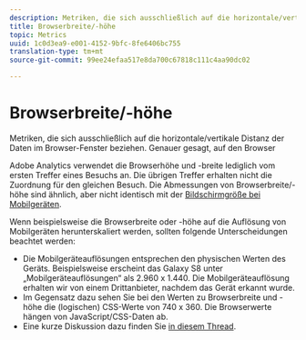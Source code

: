 ```yaml
---
description: Metriken, die sich ausschließlich auf die horizontale/vertikale Distanz der Daten im Browser-Fenster beziehen. Genauer gesagt, auf den Browser
title: Browserbreite/-höhe
topic: Metrics
uuid: 1c0d3ea9-e001-4152-9bfc-8fe6406bc755
translation-type: tm+mt
source-git-commit: 99ee24efaa517e8da700c67818c111c4aa90dc02

---
```



# Browserbreite/-höhe

Metriken, die sich ausschließlich auf die horizontale/vertikale Distanz der Daten im Browser-Fenster beziehen. Genauer gesagt, auf den Browser

Adobe Analytics verwendet die Browserhöhe und -breite lediglich vom ersten Treffer eines Besuchs an. Die übrigen Treffer erhalten nicht die Zuordnung für den gleichen Besuch.
Die Abmessungen von Browserbreite/-höhe sind ähnlich, aber nicht identisch mit der [Bildschirmgröße bei Mobilgeräten](/help/components/c-variables/dimensionslist/reports-mobile.md#topic_D306EA4558194488AC47A45B9C570150).

Wenn beispielsweise die Browserbreite oder -höhe auf die Auflösung von Mobilgeräten herunterskaliert werden, sollten folgende Unterscheidungen beachtet werden:

* Die Mobilgeräteauflösungen entsprechen den physischen Werten des Geräts. Beispielsweise erscheint das Galaxy S8 unter „Mobilgeräteauflösungen“ als 2.960 x 1.440. Die Mobilgeräteauflösung erhalten wir von einem Drittanbieter, nachdem das Gerät erkannt wurde.
* Im Gegensatz dazu sehen Sie bei den Werten zu Browserbreite und -höhe die (logischen) CSS-Werte von 740 x 360. Die Browserwerte hängen von JavaScript/CSS-Daten ab.
* Eine kurze Diskussion dazu finden Sie [in diesem Thread](https://stackoverflow.com/questions/8785643/what-exactly-is-device-pixel-ratio).

